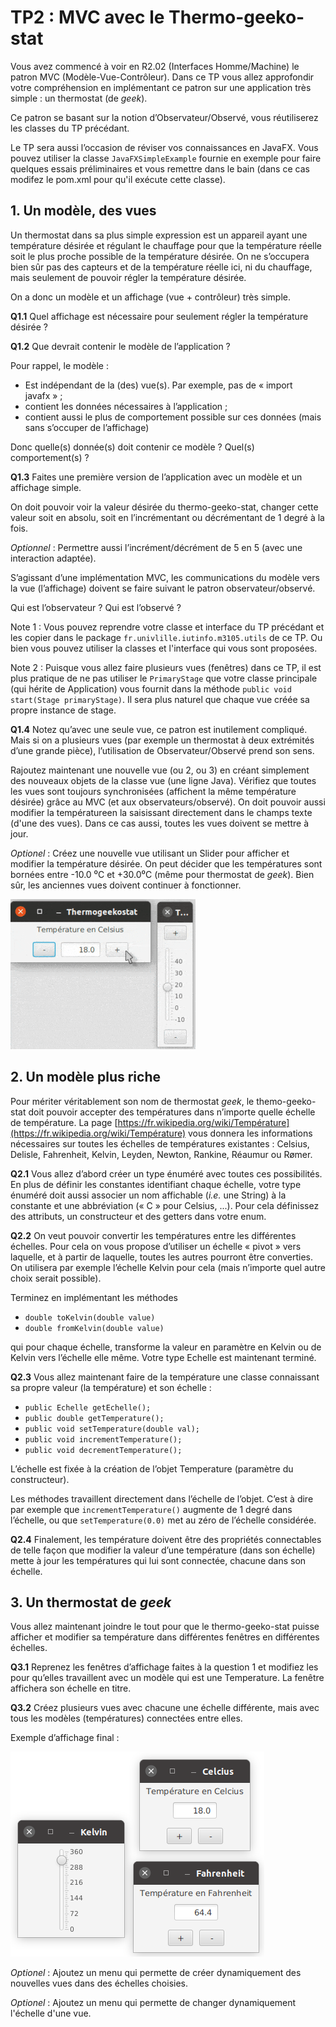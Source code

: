 # TP2 : MVC avec le Thermo-geeko-stat

Vous avez commencé à voir en R2.02 (Interfaces Homme/Machine) le patron MVC (Modèle-Vue-Contrôleur).
Dans ce TP vous allez approfondir votre compréhension en implémentant ce patron sur une application très simple : un thermostat (de *geek*).

Ce patron se basant sur la notion d’Observateur/Observé, vous réutiliserez les classes du TP précédant.

Le TP sera aussi l’occasion de réviser vos connaissances en JavaFX.
Vous pouvez utiliser la classe <code>JavaFXSimpleExample</code> fournie en exemple pour faire quelques essais préliminaires et vous remettre dans le bain (dans ce cas modifez le pom.xml pour qu'il exécute cette classe).

## 1. Un modèle, des vues

Un thermostat dans sa plus simple expression est un appareil ayant une température désirée et régulant le chauffage pour que la température réelle soit le plus proche possible de la température désirée.
On ne s’occupera bien sûr pas des capteurs et de la température réelle ici, ni du chauffage, mais seulement de pouvoir régler la température désirée.

On a donc un modèle et un affichage (vue + contrôleur) très simple.

**Q1.1** Quel affichage est nécessaire pour seulement régler la température désirée ?

**Q1.2** Que devrait contenir le modèle de l’application ?

Pour rappel, le modèle :
- Est indépendant de la (des) vue(s). Par exemple, pas de « import javafx » ;
- contient les données nécessaires à l’application ;
- contient aussi le plus de comportement possible sur ces données (mais sans s’occuper de l’affichage)

Donc quelle(s) donnée(s) doit contenir ce modèle ? Quel(s) comportement(s) ?


**Q1.3** Faites une première version de l’application avec un modèle et un affichage simple.

On doit pouvoir voir la valeur désirée du thermo-geeko-stat, changer cette valeur soit en absolu, soit en l’incrémentant ou décrémentant de 1 degré à la fois.

*Optionnel* : Permettre aussi l’incrément/décrément de 5 en 5 (avec une interaction adaptée).

S’agissant d’une implémentation MVC, les communications du modèle vers la vue (l’affichage) doivent se faire suivant le patron observateur/observé.

Qui est l’observateur ? Qui est l’observé ?

Note 1 : Vous pouvez reprendre votre classe et interface du TP précédant et les copier dans le package <code>fr.univlille.iutinfo.m3105.utils</code> de ce TP.
Ou bien vous pouvez utiliser la classes et l'interface qui vous sont proposées.

Note 2 : Puisque vous allez faire plusieurs vues (fenêtres) dans ce TP, il est plus pratique de ne pas utiliser le <code>PrimaryStage</code> que votre classe principale (qui hérite de Application) vous fournit dans la méthode <code>public void start(Stage primaryStage)</code>.
Il sera plus naturel que chaque vue créée sa propre instance de stage.

**Q1.4** Notez qu’avec une seule vue, ce patron est inutilement compliqué.
Mais si on a plusieurs vues (par exemple un thermostat à deux extrémités d’une grande pièce), l’utilisation de Observateur/Observé prend son sens.

Rajoutez maintenant une nouvelle vue (ou 2, ou 3) en créant simplement des nouveaux objets de la classe vue (une ligne Java).
Vérifiez que toutes les vues sont toujours synchronisées (affichent la même température désirée) grâce au MVC (et aux observateurs/observé).
On doit pouvoir aussi modifier la températureen la saisissant directement dans le champs texte (d'une des vues). Dans ce cas aussi, toutes les vues doivent se mettre à jour.

*Optionel* : Créez une nouvelle vue utilisant un Slider pour afficher et modifier la température désirée.
On peut décider que les températures sont bornées entre -10.0 ⁰C et +30.0⁰C (même pour thermostat de *geek*).
Bien sûr, les anciennes vues doivent continuer à fonctionner.

![Exemple de plusieurs vues synchornisées sur un modèle](documentation/multipleViews.gif)

## 2. Un modèle plus riche

Pour mériter véritablement son nom de thermostat *geek*, le themo-geeko-stat doit pouvoir accepter des températures dans n’importe quelle échelle de température.
La page [https://fr.wikipedia.org/wiki/Température](https://fr.wikipedia.org/wiki/Température) vous donnera les informations nécessaires sur toutes les échelles de températures existantes : Celsius, Delisle, Fahrenheit, Kelvin, Leyden, Newton, Rankine, Réaumur ou Rømer.

**Q2.1** Vous allez d’abord créer un type énuméré avec toutes ces possibilités.
En plus de définir les constantes identifiant chaque échelle, votre type énuméré doit aussi associer un nom affichable (*i.e.* une String) à la constante et une abbréviation (« C » pour Celsius, ...).
Pour cela définissez des attributs, un constructeur et des getters dans votre enum. 

**Q2.2** On veut pouvoir convertir les températures entre les différentes échelles.
Pour cela on vous propose d’utiliser un échelle « pivot » vers laquelle, et à partir de laquelle, toutes les autres pourront être converties.
On utilisera par exemple l’échelle Kelvin pour cela (mais n’importe quel autre choix serait possible).

Terminez en implémentant les méthodes 
- <code>double toKelvin(double value)</code>
- <code>double fromKelvin(double value)</code>

qui pour chaque échelle, transforme la valeur en paramètre en Kelvin ou de Kelvin vers l’échelle elle même.
Votre type Echelle est maintenant terminé.

**Q2.3** Vous allez maintenant faire de la température une classe connaissant sa propre valeur (la température) et son échelle :
- <code>public Echelle getEchelle();</code>
- <code>public double getTemperature();</code>
- <code>public void setTemperature(double val);</code>
- <code>public void incrementTemperature();</code>
- <code>public void decrementTemperature();</code>

L’échelle est fixée à la création de l’objet Temperature (paramètre du constructeur).

Les méthodes travaillent directement dans l’échelle de l’objet.
C’est à dire par exemple que <code>incrementTemperature()</code> augmente de 1 degré dans l’échelle, ou que <code>setTemperature(0.0)</code> met au zéro de l’échelle considérée.

**Q2.4** Finalement, les température doivent être des propriétés connectables de telle façon que modifier la valeur d’une température (dans son échelle) mette à jour les températures qui lui sont connectée, chacune dans son échelle.

## 3. Un thermostat de *geek*

Vous allez maintenant joindre le tout pour que le thermo-geeko-stat puisse afficher et modifier sa température dans différentes fenêtres en différentes échelles.

**Q3.1** Reprenez les fenêtres d’affichage faites à la question 1 et modifiez les pour qu’elles travaillent avec un modèle qui est une Temperature.
La fenêtre affichera son échelle en titre.

**Q3.2** Créez plusieurs vues avec chacune une échelle différente, mais avec tous les modèles (températures) connectées entre elles.

Exemple d’affichage final :

![Exemple de plusieurs vues dans différentes échelles](documentation/multipleViewsAndScales.png)

*Optionel* : Ajoutez un menu qui permette de créer dynamiquement des nouvelles vues dans des échelles choisies.

*Optionel* : Ajoutez un menu qui permette de changer dynamiquement l'échelle d'une vue.

